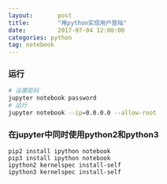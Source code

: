 ```yaml
---
layout:       post
title:        "用python实现用户登陆"
date:         2017-07-04 12:00:00
categories: python
tag: notebook
---
```


### 运行
```bash
# 设置密码
jupyter notebook password
# 运行
jupyter notebook --ip=0.0.0.0 --allow-root
```
### 在jupyter中同时使用python2和python3
```
pip2 install ipython notebook
pip3 install ipython notebook
ipython2 kernelspec install-self
ipython3 kernelspec install-self
```
